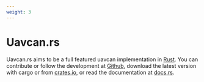 ```yaml
---
weight: 3
---
```


# Uavcan.rs

Uavcan.rs aims to be a full featured uavcan implementation in [Rust](https://www.rust-lang.org). You can contribute or follow the development at [Github](https://github.com/UAVCAN/uavcan.rs), download the latest version with cargo or from [crates.io](https://crates.io/crates/uavcan), or read the documentation at [docs.rs](https://docs.rs/uavcan/).
